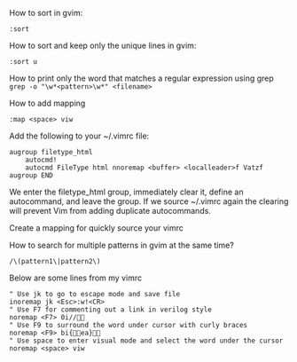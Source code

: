 How to sort in gvim:

`:sort`

How to sort and keep only the unique lines in gvim:

`:sort u`

How to print only the word that matches a regular expression using grep
`grep -o "\w*<pattern>\w*" <filename>`

How to add mapping

`:map <space> viw`

Add the following to your ~/.vimrc file:

```
augroup filetype_html
    autocmd!
    autocmd FileType html nnoremap <buffer> <localleader>f Vatzf
augroup END
```
We enter the filetype_html group, immediately clear it, define an autocommand, and leave the group. If we source ~/.vimrc again the clearing will prevent Vim from adding duplicate autocommands.

Create a mapping for quickly source your vimrc

How to search for multiple patterns in gvim at the same time?

`/\(pattern1\|pattern2\)`

Below are some lines from my vimrc
```
" Use jk to go to escape mode and save file 
inoremap jk <Esc>:w!<CR>
" Use F7 for commenting out a link in verilog style
noremap <F7> 0i//
" Use F9 to surround the word under cursor with curly braces
noremap <F9> bi{ea}
" Use space to enter visual mode and select the word under the cursor
noremap <space> viw
```
